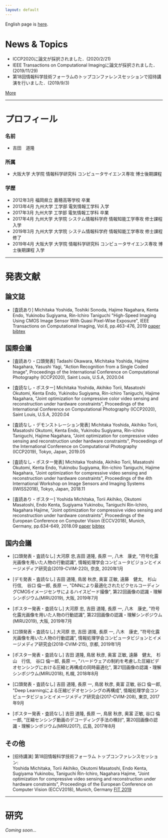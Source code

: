 ```yaml
---
layout: default
---
```



English page is [here](./index_en.html).



# News & Topics

- ICCP2020に論文が採択されました．(2020/2/21)
- IEEE Transactions on Computational Imagingに論文が採択されました．(2019/11/29)
- 第18回情報科学技術フォーラムのトップコンファレンスセッションで招待講演を行いました．(2019/9/3)

[More](./news)

---

# プロフィール
### 名前
- 吉田　道隆

### 所属
- 大阪大学 大学院 情報科学研究科 コンピュータサイエンス専攻 博士後期課程

### 学歴
- 2012年3月 福岡県立 嘉穂高等学校 卒業
- 2013年4月 九州大学 工学部 電気情報工学科 入学
- 2017年3月 九州大学 工学部 電気情報工学科 卒業
- 2017年4月 九州大学 大学院 システム情報科学府 情報知能工学専攻 修士課程 入学
- 2019年3月 九州大学 大学院 システム情報科学府 情報知能工学専攻 修士課程 修了
- 2019年4月 大阪大学 大学院 情報科学研究科 コンピュータサイエンス専攻 博士後期課程 入学

---

# 発表文献
## 論文誌
- [査読あり] Michitaka Yoshida, Toshiki Sonoda, Hajime Nagahara, Kenta Endo, Yukinobu Sugiyama, Rin-Ichiro Taniguchi "High-Speed Imaging Using CMOS Image Sensor With Quasi Pixel-Wise Exposure", IEEE Transactions on Computational Imaging, Vol.6, pp.463-476, 2019 [paper](https://ieeexplore.ieee.org/document/8918110) [bibtex](/bib/tci2019.bib)

## 国際会議
- [査読あり・口頭発表] Tadashi Okawara, Michitaka Yoshida, Hajime Nagahara, Yasushi Yagi, "Action Recognition from a Single Coded Image", Proceedings of the International Conference on Computational Photography (ICCP2020), Saint Louis, U.S.A, 2020.04

- [査読なし・ポスター] Michitaka Yoshida, Akihiko Torii, Masatoshi Okutomi, Kenta Endo, Yukinobu Sugiyama, Rin-ichiro Taniguchi, Hajime Nagahara, "Joint optimization for compressive color video sensing and reconstruction under hardware constraints", Proceedings of the International Conference on Computational Photography (ICCP2020), Saint Louis, U.S.A, 2020.04

- [査読なし・デモンストレーション発表] Michitaka Yoshida, Akihiko Torii, Masatoshi Okutomi, Kenta Endo, Yukinobu Sugiyama, Rin-ichiro Taniguchi, Hajime Nagahara, "Joint optimization for compressive video sensing and reconstruction under hardware constraints", Proceedings of the International Conference on Computational Photography (ICCP2019), Tokyo, Japan, 2019.05

- [査読なし・ポスター発表] Michitaka Yoshida, Akihiko Torii, Masatoshi Okutomi, Kenta Endo, Yukinobu Sugiyama, Rin-ichiro Taniguchi, Hajime Nagahara, "Joint optimization for compressive video sensing and reconstruction under hardware constraints", Proceedings of the 4th International Workshop on Image Sensors and Imaging Systems (IWISS2018), Tokyo, Japan, 2018.11

- [査読あり・ポスター] Yoshida Michitaka, Torii Akihiko, Okutomi Masatoshi, Endo Kenta, Sugiyama Yukinobu, Taniguchi Rin-Ichiro, Nagahara Hajime, "Joint optimization for compressive video sensing and reconstruction under hardware constraints", Proceedings of the European Conference on Computer Vision (ECCV2018), Munich, Germany, pp.634-649, 2018.09 [paper](http://openaccess.thecvf.com/content_ECCV_2018/papers/Michitaka_Yoshida_Joint_optimization_for_ECCV_2018_paper.pdf) [bibtex](/bib/eccv2018.bib)

## 国内会議
- [口頭発表・査読なし] 大河原 忠,吉田 道隆, 長原 一, 八木　康史,	"符号化露光画像を用いた人物の行動認識", 情報処理学会コンピュータビジョンとイメージメディア研究会(2019-CVIM-220), 奈良, 2020年1月

- [デモ発表・査読なし] 吉田 道隆, 鳥居 秋彦, 奥富 正敏, 遠藤　健太,　杉山　行信,　谷口 倫一郎, 長原 一, "DNNにより最適化されたピクセルコーディングCMOSイメージセンサによるハイスピード撮像", 第22回画像の認識・理解シンポジウム(MIRU2019), 大阪, 2019年7月

- [ポスター発表・査読なし] 大河原 忠, 吉田 道隆, 長原 一, 八木　康史, "符号化露光画像を用いた人物の行動認識", 第22回画像の認識・理解シンポジウム(MIRU2019), 大阪, 2019年7月

- [口頭発表・査読なし] 大河原 忠, 吉田 道隆, 長原 一, 八木　康史, "符号化露光画像を用いた人物の行動認識", 情報処理学会コンピュータビジョンとイメージメディア研究会(2018-CVIM-215), 京都, 2019年1月

- [ポスター発表・査読なし] 吉田 道隆, 鳥居 秋彦, 奥富 正敏, 遠藤　健太,　杉山　行信,　谷口 倫一郎, 長原 一, "ハードウェアの制約を考慮した圧縮ビデオセンシングにおける圧縮と再構成の同時最適化", 第21回画像の認識・理解シンポジウム(MIRU2018), 札幌, 2018年8月

- [口頭発表・査読なし] 吉田 道隆, 長原 一, 鳥居 秋彦, 奥富 正敏, 谷口 倫一郎, "Deep Learningによる圧縮ビデオセンシングの再構成", 情報処理学会コンピュータビジョンとイメージメディア研究会(2017-CVIM-208), 東京, 2017年9月

- [ポスター発表・査読なし] 吉田 道隆, 長原 一, 鳥居 秋彦, 奥富 正敏, 谷口 倫一郎, "圧縮センシング動画のデコーディング手法の検討", 第20回画像の認識・理解シンポジウム(MIRU2017), 広島, 2017年8月


## その他
- [招待講演] 第18回情報科学技術フォーラム トップコンファレンスセッション:  
Yoshida Michitaka, Torii Akihiko, Okutomi Masatoshi, Endo Kenta, Sugiyama Yukinobu, Taniguchi Rin-Ichiro, Nagahara Hajime, "Joint optimization for compressive video sensing and reconstruction under hardware constraints", Proceedings of the European Conference on Computer Vision (ECCV2018), Munich, Germany
[FIT 2019](https://www.ipsj.or.jp/event/fit/fit2019/FIT2019program_web/data/html/event/eventTCS3.html)

---

# 研究
*Coming soon...*

